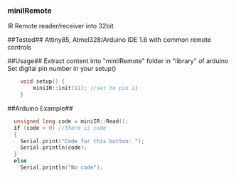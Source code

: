 ### miniIRemote ###
IR Remote reader/receiver into 32bit 

##Tested##
	Attiny85, Atmel328/Arduino IDE 1.6 with common remote controls

##Usage##
Extract content into "miniIRemote" folder in "library" of arduino 
Set digital pin number in your setup()

```c++
	void setup() {
		miniIR::init(11); //set to pin 11
	}
```
	
##Arduino Example##

```c++
  unsigned long code = miniIR::Read();
  if (code > 0) //there is code 
  {       
    Serial.print("Code for this button: ");
    Serial.println(code);
  }
  else
    Serial.println("No code");
```

